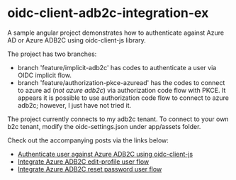 # oidc-client-adb2c-integration-ex

A sample angular project demonstrates how to authenticate against Azure AD or Azure ADB2C using oidc-client-js library.

The project has two branches:

- branch 'feature/implicit-adb2c' has codes to authenticate a user via OIDC implicit flow.
- branch 'feature/authorization-pkce-azuread' has the codes to connect to azure ad (_not azure adb2c_) via authorization code flow with PKCE. It appears it is possible to use authorization code flow to connect to azure adb2c; however, I just have not tried it.

The project currently connects to my adb2c tenant. To connect to your own b2c tenant, modify the oidc-settings.json under app/assets folder.

Check out the accompanying posts via the links below:

- [Authenticate user against Azure ADB2C using oidc-client-js](https://www.taithienbo.com/how-to-authenticate-user-against-azure-adb2c-from-angular-app-using-oidc-client-js/)
- [Integrate Azure ADB2C edit-profile user flow](https://www.taithienbo.com/integrate-azure-ad-b2c-profile-editing-user-flow-in-angular-using-oidc-client-js/)
- [Integrate Azure ADB2C reset password user flow](https://www.taithienbo.com/integrate-azure-ad-b2c-reset-password-user-flow-in-angular-using-oidc-client-js/)


